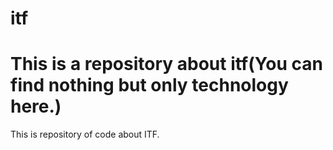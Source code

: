 # itf
# This is a repository about itf(You can find nothing but only technology here.)

This is repository of code about ITF.

